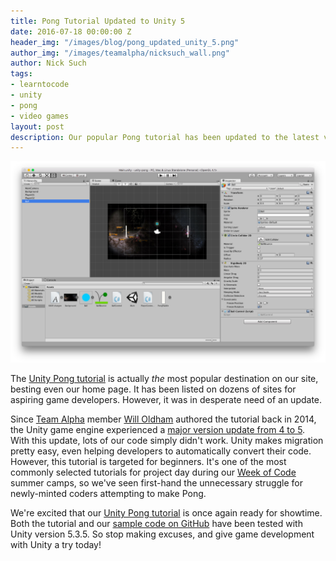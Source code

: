 ```yaml
---
title: Pong Tutorial Updated to Unity 5
date: 2016-07-18 00:00:00 Z
header_img: "/images/blog/pong_updated_unity_5.png"
author_img: "/images/teamalpha/nicksuch_wall.png"
author: Nick Such
tags:
- learntocode
- unity
- pong
- video games
layout: post
description: Our popular Pong tutorial has been updated to the latest version of Unity
---
```


![Classic pong game developed in Unity 5](/images/blog/pong_updated_unity_5.png)

The [Unity Pong tutorial](/tutorials/unity-pong/) is actually *the* most popular destination on our site, besting even our home page. It has been listed on dozens of sites for aspiring game developers. However, it was in desperate need of an update.

<!--more-->

Since [Team Alpha](http://www.awesomeinc.org/internships/) member [Will Oldham](https://www.linkedin.com/in/willdoldham) authored the tutorial back in 2014, the Unity game engine experienced a [major version update from 4 to 5](https://docs.unity3d.com/Manual/UpgradeGuide5.html). With this update, lots of our code simply didn't work. Unity makes migration pretty easy, even helping developers to automatically convert their code. However, this tutorial is targeted for beginners. It's one of the most commonly selected tutorials for project day during our [Week of Code](/weekofcode/) summer camps, so we've seen first-hand the unnecessary struggle for newly-minted coders attempting to make Pong.

We're excited that our [Unity Pong tutorial](/tutorials/unity-pong/) is once again ready for showtime. Both the tutorial and our [sample code on GitHub](https://github.com/ainc/unity-pong/tree/unity5) have been tested with Unity version 5.3.5. So stop making excuses, and give game development with Unity a try today!